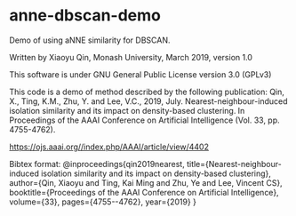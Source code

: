# anne-dbscan-demo
Demo of using aNNE similarity for DBSCAN.

Written by Xiaoyu Qin, Monash University, March 2019, version 1.0

This software is under GNU General Public License version 3.0 (GPLv3)

This code is a demo of method described by the following publication:
Qin, X., Ting, K.M., Zhu, Y. and Lee, V.C., 2019, July. Nearest-neighbour-induced isolation similarity and its impact on density-based clustering. In Proceedings of the AAAI Conference on Artificial Intelligence (Vol. 33, pp. 4755-4762).

https://ojs.aaai.org//index.php/AAAI/article/view/4402

Bibtex format:
@inproceedings{qin2019nearest,
  title={Nearest-neighbour-induced isolation similarity and its impact on density-based clustering},
  author={Qin, Xiaoyu and Ting, Kai Ming and Zhu, Ye and Lee, Vincent CS},
  booktitle={Proceedings of the AAAI Conference on Artificial Intelligence},
  volume={33},
  pages={4755--4762},
  year={2019}
}
